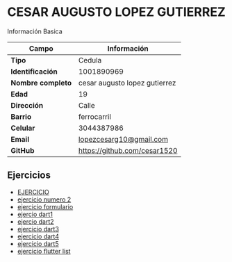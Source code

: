 # CESAR AUGUSTO LOPEZ GUTIERREZ 
Información Basica

| Campo | Información |
| --- | --- |
| **Tipo** | Cedula |
| **Identificación** | 1001890969|
| **Nombre completo** | cesar augusto lopez gutierrez|
| **Edad** | 19 |
| **Dirección** | Calle |
| **Barrio** | ferrocarril |
| **Celular** | 3044387986 |
| **Email** | lopezcesarg10@gmail.com |
| **GitHub** | https://github.com/cesar1520 |

## Ejercicios
- [EJERCICIO](ADSO5.md)
- [ejercicio numero 2](ADSO6.md)
- [ejercicio formulario](ADSO7.md)
- [ejercio dart1](ADSO8.md)
- [ejercio dart2](ADSO9.md)
- [ejercicio dart3](ADSO10.md)
- [ejercicio dart4](ADSO11.md)
- [ejercicio dart5 ](ADSO12.md)
- [ejercicio flutter list](ADSO14.md) 